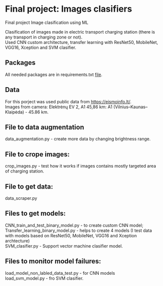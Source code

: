 # Final project: Images clasifiers
Final project Image clasification using ML

Clasification of images made in electric transport charging station (there is any transport in charging zone or not).<br/>
Used CNN custom architecture, transfer learning with ResNet50, MobileNet, VGG16, Xception and SVM clasifier.

## Packages
All needed packages are in requirements.txt [file](doc:https://github.com/Linisco5/final_project/blob/main/requirements.txt).

## Data
For this porject was used public data from https://eismoinfo.lt/. <br/>
Images from camera: Elektrėnų EV 2, A1 45,86 km: A1 (Vilnius–Kaunas–Klaipėda) - 45.86 km.

## File to data augmentation
data_augmentation.py - create more data by changing brightness range.

## File to crope images:
crop_images.py - test how it works if images contains mostly targeted area of charging station.

## File to get data:
data_scraper.py

## Files to get models:
CNN_train_and_test_binary_model.py - to create custom CNN model;<br/>
Transfer_learning_binary_model.py - helps to create 4 models (I test data with models based on ResNet50, MobileNet, VGG16 and Xception archtecture)<br/>
SVM_clasifier.py - Support vector machine clasifier model.

## Files to monitor model failures:
load_model_non_labled_data_test.py - for CNN models <br/>
load_svm_model.py - fro SVM clasifier.
